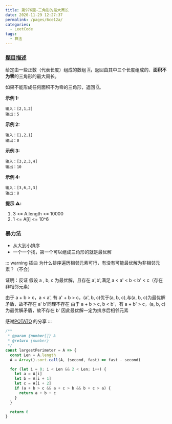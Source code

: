 ```yaml
---
title: 第976题-三角形的最大周长
date: 2020-11-29 12:27:37
permalink: /pages/6ce12a/
categories:
  - LeetCode
tags:
  - 算法
---
```


### [题目描述](https://leetcode-cn.com/problems/largest-perimeter-triangle/)

给定由一些正数（代表长度）组成的数组 <span style="background: #ddd; color: #666;">A</span>，返回由其中三个长度组成的、**面积不为零**的三角形的最大周长。

如果不能形成任何面积不为零的三角形，返回 <span style="background: #ddd; color: #666;">0</span>。

<!-- more -->

**示例 1:**

```
输入：[2,1,2]
输出：5
```

**示例 2:**

```
输入：[1,2,1]
输出：0
```

**示例 3:**

```
输入：[3,2,3,4]
输出：10
```

**示例 4:**

```
输入：[3,6,2,3]
输出：8
```

**提示 ⚠️:**

1. 3 <= A.length <= 10000
2. 1 <= A[i] <= 10^6

### 暴力法

- 从大到小排序
- 一个一个找，第一个可以组成三角形的就是最优解

::: warning 插曲
为什么排序遍历相邻元素可行，有没有可能最优解为非相邻元素？（不会）

证明：反证 假设 a , b, c 为最优解，且存在 a',b',满足 a < a' < b < b' < c（存在非相邻元素）

由于 a + b > c，a < a', 有 a' + b > c，(a', b, c)优于(a, b, c),与(a, b, c)为最优解矛盾，故不存在 a'
b'同理不存在 由于 a + b > c, b < b'，有 a + b' > c，(a, b, c)为最优解矛盾，故不存在 b'
因此最优解一定为排序后相邻元素

感谢[POTATO](https://leetcode-cn.com/u/potato-19/) 的分享
:::

```JavaScript
/**
 * @param {number[]} A
 * @return {number}
 */
const largestPerimeter = A => {
  const Len = A.length
  A = Array().sort.call(A, (second, fast) => fast - second)

  for (let i = 0; i < Len && 2 < Len; i++) {
    let a = A[i]
    let b = A[i + 1]
    let c = A[i + 2]
    if (a + b > c && a + c > b && b + c > a) {
      return a + b + c
    }
  }

  return 0
}
```
